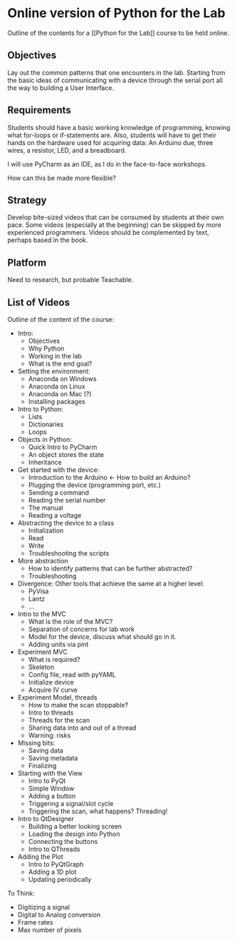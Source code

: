 # Online version of Python for the Lab

Outline of the contents for a [[Python for the Lab]] course to be held online. 

## Objectives
Lay out the common patterns that one encounters in the lab. Starting from the basic ideas of communicating with a device through the serial port all the way to building a User Interface. 

## Requirements
Students should have a basic working knowledge of programming, knowing what for-loops or if-statements are. Also, students will have to get their hands on the hardware used for acquiring data: An Arduino due, three wires, a resistor, LED, and a breadboard. 

I will use PyCharm as an IDE, as I do in the face-to-face workshops. 

How can this be made more flexible?

## Strategy
Develop bite-sized videos that can be consumed by students at their own pace. Some videos (especially at the beginning) can be skipped by more experienced programmers. Videos should be complemented by text, perhaps based in the book. 

## Platform
Need to research, but probable Teachable.

## List of Videos
Outline of the content of the course:

- Intro: 
    - Objectives
    - Why Python
    - Working in the lab
    - What is the end goal?
- Setting the environment:
    - Anaconda on Windows
    - Anaconda on Linux
    - Anaconda on Mac (?)
    - Installing packages
- Intro to Python:
    - Lists
    - Dictionaries
    - Loops
- Objects in Python:
    - Quick Intro to PyCharm
    - An object stores the state
    - Inheritance
- Get started with the device:
    - Introduction to the Arduino <- How to build an Arduino?
    - Plugging the device (programming port, etc.)
    - Sending a command
    - Reading the serial number
    - The manual
    - Reading a voltage
- Abstracting the device to a class
    - Initialization
    - Read
    - Write
    - Troubleshooting the scripts
- More abstraction
    - How to identify patterns that can be further abstracted? 
    - Troubleshooting
- Divergence: Other tools that achieve the same at a higher level:
    - PyVisa
    - Lantz
    - ...
- Intro to the MVC
    - What is the role of the MVC?
    - Separation of concerns for lab work
    - Model for the device, discuss what should go in it. 
    - Adding units via pint
- Experiment MVC
    - What is required? 
    - Skeleton
    - Config file, read with pyYAML
    - Initialize device
    - Acquire IV curve
- Experiment Model, threads
    - How to make the scan stoppable?
    - Intro to threads
    - Threads for the scan
    - Sharing data into and out of a thread
    - Warning: risks
- Missing bits:
    - Saving data
    - Saving metadata
    - Finalizing
- Starting with the View
    - Intro to PyQt
    - Simple Window
    - Adding a button
    - Triggering a signal/slot cycle
    - Triggering the scan, what happens? Threading!
- Intro to QtDesigner
    - Building a better looking screen
    - Loading the design into Python
    - Connecting the buttons
    - Intro to QThreads
- Adding the Plot
    - Intro to PyQtGraph
    - Adding a 1D plot
    - Updating periodically

To Think:
- Digitizing a signal
- Digital to Analog conversion
- Frame rates
- Max number of pixels